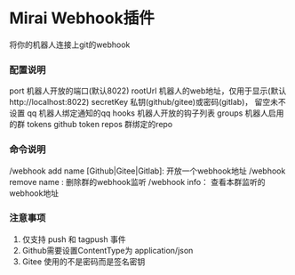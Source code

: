 # Mirai Webhook插件

将你的机器人连接上git的webhook

### 配置说明
port 机器人开放的端口(默认8022)
rootUrl 机器人的web地址，仅用于显示(默认 http://localhost:8022)
secretKey 私钥(github/gitee)或密码(gitlab)， 留空未不设置
qq 机器人绑定通知的qq
hooks  机器人开放的钩子列表
groups 机器人启用的群
tokens github token
repos 群绑定的repo

### 命令说明
/webhook add name [Github|Gitee|Gitlab]: 开放一个webhook地址
/webhook remove name : 删除群的webhook监听
/webhook info： 查看本群监听的webhook地址

### 注意事项
1. 仅支持 push 和 tagpush 事件
2. Github需要设置ContentType为 application/json
3. Gitee 使用的不是密码而是签名密钥